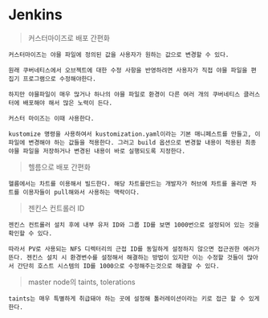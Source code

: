 # Jenkins

> 커스터마이즈로 배포 간편화

    커스터마이즈는 야믈 파일에 정의된 값을 사용자가 원하는 값으로 변경할 수 있다.

    원래 쿠버네티스에서 오브젝트에 대한 수정 사항을 반영하려면 사용자가 직접 야믈 파일을 편집기 프로그램으로 수정해야한다. 

    하지만 야믈파일이 매우 많거나 하나의 야믈 파일로 환경이 다른 여러 개의 쿠버네티스 클러스터에 배포해야 해서 많은 노력이 든다. 

    커스터 마이즈는 이때 사용한다. 

    kustomize 명령을 사용하여서 kustomization.yaml이라는 기본 매니페스트를 만들고, 이 파일에 변경해야 하는 값들을 적용한다. 그러고 build 옵션으로 변경할 내용이 적용된 최종 야믈 파일을 저장하거나 변경된 내용이 바로 실행되도록 지정한다.


> 헬름으로 배포 간편화

    헬름에서는 차트를 이용해서 빌드한다. 해당 차트를만드는 개발자가 허브에 차트를 올리면 차트를 이용자들이 pull해와서 사용하는 맥락이다.

> 젠킨스 컨트롤러 ID

    젠킨스 컨트롤러 설치 후에 내부 유저 ID와 그룹 ID를 보면 1000번으로 설정되어 있는 것을 확인할 수 있다.
    
    따라서 PV로 사용되는 NFS 디렉터리의 근접 ID를 동일하게 설정하지 않으면 접근권한 에러가 뜬다. 젠킨스 설치 시 환경변수를 설정해서 해결하는 방법이 있지만 이는 수정할 것들이 많아서 간단히 호스트 시스템의 ID를 1000으로 수정해주는것으로 해결할 수 있다.

> master node의 taints, tolerations

    taints는 매우 특별하게 취급돼야 하는 곳에 설정해 톨러레이션이라는 키로 접근 할 수 있게 한다. 